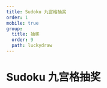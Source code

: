 ```yaml
---
title: Sudoku 九宫格抽奖
order: 1
mobile: true
group:
  title: 抽奖
  order: 9
  path: luckydraw
---
```


# Sudoku 九宫格抽奖

<code src="../demo/Sudoku.tsx"></code>
<API src="../src/Sudoku.tsx"></API>
